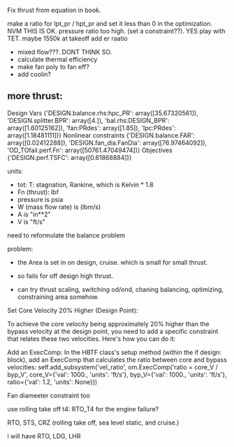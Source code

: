 Fix thrust from equation in book. 


make a ratio for lpt_pr / hpt_pr and set it less than 0 in the optimization. NVM THIS IS OK.
pressure ratio too high. (set a constraint??). YES
play with TET. maybe 1550k at takeoff 
add er raatio
- mixed flow???. DONT THINK SO.
- calculate thermal efficiency
- make fan poly to fan eff?
- add coolin?

more thrust:
--------------------------------------------------------------
Design Vars
{'DESIGN.balance.rhs:hpc_PR': array([35.67320561]),
 'DESIGN.splitter.BPR': array([4.]),
 'bal.rhs:DESIGN_BPR': array([1.60125162]),
 'fan:PRdes': array([1.85]),
 'lpc:PRdes': array([1.18481111])}
Nonlinear constraints
{'DESIGN.balance.FAR': array([0.02412288]),
 'DESIGN.fan_dia.FanDia': array([76.97464092]),
 'OD_TOfail.perf.Fn': array([50761.47049474])}
Objectives
{'DESIGN.perf.TSFC': array([0.61868884])}




units:
- tot: T: stagnation, Rankine, which is Kelvin * 1.8
- Fn (thrust): lbf
- pressure is psia
- W (mass flow rate) is (lbm/s)
- A is "in**2"
- V is "ft/s"


need to reformulate the balance problem


problem: 
- the Area is set in on design, cruise. which is small for small thrust.
- so fails for off design high thrust. 

- can try thrust scaling, switching od/ond, chaning balancing, optimizing, constraining area somehow.


 
Set Core Velocity 20% Higher (Design Point):

To achieve the core velocity being approximately 20% higher than the bypass velocity at the design point, you need to add a specific constraint that relates these two velocities. Here's how you can do it:

Add an ExecComp: In the HBTF class's setup method (within the if design: block), add an ExecComp that calculates the ratio between core and bypass velocities:
self.add_subsystem('vel_ratio', om.ExecComp('ratio = core_V / byp_V',
                                            core_V={'val': 1000., 'units': 'ft/s'},
                                            byp_V={'val': 1000., 'units': 'ft/s'},
                                            ratio={'val': 1.2, 'units': None}))


Fan diameeter constraint too

use rolling take off t4: RTO_T4 for the engine failure?

RTO, STS, CRZ (rolling take off, sea level static, and cruise.)

i will have RTO, LDG, LHR